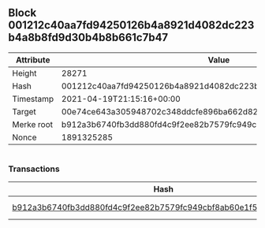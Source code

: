 ## Block 001212c40aa7fd94250126b4a8921d4082dc223b4a8b8fd9d30b4b8b661c7b47

Attribute | Value
--- | ---
Height | 28271
Hash | 001212c40aa7fd94250126b4a8921d4082dc223b4a8b8fd9d30b4b8b661c7b47
Timestamp | 2021-04-19T21:15:16+00:00
Target | 00e74ce643a305948702c348ddcfe896ba662d82c1a228faf4ad12250f07334e
Merke root | b912a3b6740fb3dd880fd4c9f2ee82b7579fc949cbf8ab60e1f5447ea5c5356f
Nonce | 1891325285

```

```

### Transactions

Hash | Amount
--- | ---
[b912a3b6740fb3dd880fd4c9f2ee82b7579fc949cbf8ab60e1f5447ea5c5356f](b912a3b6740fb3dd880fd4c9f2ee82b7579fc949cbf8ab60e1f5447ea5c5356f.md) | 10.00000000 SKEPTI 
